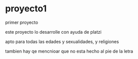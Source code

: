 # proyecto1
primer proyecto

este proyecto lo desarrolle con ayuda de platzi

apto para todas las edades y sexualidades, y religiones

tambien hay qe mencnioar que no esta hecho al pie de la letra 
